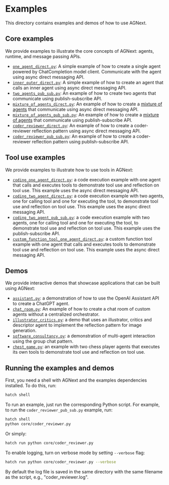 # Examples

This directory contains examples and demos of how to use AGNext.

## Core examples

We provide examples to illustrate the core concepts of AGNext:
agents, runtime, and message passing APIs.

- [`one_agent_direct.py`](core/one_agent_direct.py): A simple example of how to create a single agent powered by ChatCompletion model client. Communicate with the agent using async direct messaging API.
- [`inner_outer_direct.py`](core/inner_outer_direct.py): A simple example of how to create an agent that calls an inner agent using async direct messaging API.
- [`two_agents_pub_sub.py`](core/two_agents_pub_sub.py): An example of how to create two agents that communicate using publish-subscribe API.
- [`mixture_of_agents_direct.py`](core/mixture_of_agents_direct.py): An example of how to create a [mixture of agents](https://github.com/togethercomputer/moa) that communicate using async direct messaging API.
- [`mixture_of_agents_pub_sub.py`](core/mixture_of_agents_pub_sub.py): An example of how to create a [mixture of agents](https://github.com/togethercomputer/moa) that communicate using publish-subscribe API.
- [`coder_reviewer_direct.py`](core/coder_reviewer_direct.py): An example of how to create a coder-reviewer reflection pattern using async direct messaging API.
- [`coder_reviewer_pub_sub.py`](core/coder_reviewer_pub_sub.py): An example of how to create a coder-reviewer reflection pattern using publish-subscribe API.

## Tool use examples

We provide examples to illustrate how to use tools in AGNext:

- [`coding_one_agent_direct.py`](tool-use/coding_two_agent_direct.py): a code execution example with one agent that calls and executes tools to demonstrate tool use and reflection on tool use. This example uses the async direct messaging API.
- [`coding_two_agent_direct.py`](tool-use/coding_two_agent_direct.py): a code execution example with two agents, one for calling tool and one for executing the tool, to demonstrate tool use and reflection on tool use. This example uses the async direct messaging API.
- [`coding_two_agent_pub_sub.py`](tool-use/coding_two_agent_pub_sub.py): a code execution example with two agents, one for calling tool and one for executing the tool, to demonstrate tool use and reflection on tool use. This example uses the publish-subscribe API.
- [`custom_function_tool_one_agent_direct.py`](tool-use/custom_function_tool_one_agent_direct.py): a custom function tool example with one agent that calls and executes tools to demonstrate tool use and reflection on tool use. This example uses the async direct messaging API.

## Demos

We provide interactive demos that showcase applications that can be built using AGNext:

- [`assistant.py`](demos/assistant.py): a demonstration of how to use the OpenAI Assistant API to create
    a ChatGPT agent.
- [`chat_room.py`](demos/chat_room.py): An example of how to create a chat room of custom agents without
    a centralized orchestrator.
- [`illustrator_critics.py`](demos/illustrator_critics.py): a demo that uses an illustrator, critics and descriptor agent
    to implement the reflection pattern for image generation.
- [`software_consultancy.py`](demos/software_consultancy.py): a demonstration of multi-agent interaction using
    the group chat pattern.
- [`chest_game.py`](tool-use/chess_game.py): an example with two chess player agents that executes its own tools to demonstrate tool use and reflection on tool use.

## Running the examples and demos

First, you need a shell with AGNext and the examples dependencies installed. To do this, run:

```bash
hatch shell
```

To run an example, just run the corresponding Python script. For example, to run the `coder_reviewer_pub_sub.py` example, run:

```bash
hatch shell
python core/coder_reviewer.py
```

Or simply:

```bash
hatch run python core/coder_reviewer.py
```

To enable logging, turn on verbose mode by setting `--verbose` flag:

```bash
hatch run python core/coder_reviewer.py --verbose
```

By default the log file is saved in the same directory with the same filename
as the script, e.g., "coder_reviewer.log".
